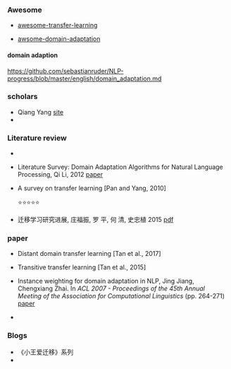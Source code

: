 ### Awesome

- [awesome-transfer-learning](https://github.com/artix41/awesome-transfer-learning)

- [awsome-domain-adaptation](https://github.com/zhaoxin94/awsome-domain-adaptation) 

  
  
  

#### domain adaption

https://github.com/sebastianruder/NLP-progress/blob/master/english/domain_adaptation.md



### scholars

- Qiang Yang [site](http://www.cse.ust.hk/~qyang/) 
- 



### Literature review

+ 

+ Literature Survey: Domain Adaptation Algorithms for Natural Language Processing, Qi Li, 2012 [paper](http://nlp.cs.rpi.edu/paper/qisurvey.pdf) 

+ A survey on transfer learning [Pan and Yang, 2010]

  :star::star::star::star::star:
  
+ 迁移学习研究进展, 庄福振, 罗 平, 何 清, 史忠植 2015 [pdf](<http://www.intsci.ac.cn/users/zhuangfuzhen/TL-Survey.pdf>) 



### paper

+ Distant domain transfer learning [Tan et al., 2017]

+ Transitive transfer learning [Tan et al., 2015]

+ Instance weighting for domain adaptation in NLP, Jing Jiang, Chengxiang Zhai. In *ACL 2007 - Proceedings of the 45th Annual Meeting of the Association for Computational Linguistics* (pp. 264-271) [paper](http://sifaka.cs.uiuc.edu/czhai/pub/acl07.pdf) 

+ 

  

### Blogs

+ 《小王爱迁移》系列
+ 

